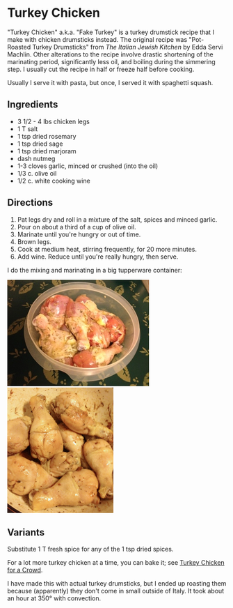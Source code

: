 [passover]: ../indices/passover.html
[photographed]: ../indices/photographed.html

# Turkey Chicken

"Turkey Chicken" a.k.a. "Fake Turkey" is a turkey drumstick recipe that I make with chicken drumsticks instead. The original recipe was "Pot-Roasted Turkey Drumsticks" from _The Italian Jewish Kitchen_ by Edda Servi Machlin. Other alterations to the recipe involve drastic shortening of the marinating period, significantly less oil, and boiling during the simmering step. I usually cut the recipe in half or freeze half before cooking.

Usually I serve it with pasta, but once, I served it with spaghetti squash.

## Ingredients

* 3 1/2 - 4 lbs chicken legs
* 1 T salt
* 1 tsp dried rosemary
* 1 tsp dried sage
* 1 tsp dried marjoram
* dash nutmeg
* 1-3 cloves garlic, minced or crushed (into the oil)
* 1/3 c. olive oil
* 1/2 c. white cooking wine

## Directions

1. Pat legs dry and roll in a mixture of the salt, spices and minced garlic.
2. Pour on about a third of a cup of olive oil.
3. Marinate until you're hungry or out of time.
4. Brown legs.
5. Cook at medium heat, stirring frequently, for 20 more minutes.
6. Add wine. Reduce until you're really hungry, then serve.

I do the mixing and marinating in a big tupperware container:

![marinating](../images/marinating.jpg)
![cooking](../images/cooking.png)


## Variants

Substitute 1 T fresh spice for any of the 1 tsp dried spices.

For a lot more turkey chicken at a time, you can bake it; see [Turkey Chicken for a Crowd](../poultry/bakedTurkeyChicken.md).

I have made this with actual turkey drumsticks, but I ended up roasting them because (apparently) they don't come in small outside of Italy.  It took about an hour at 350° with convection.
